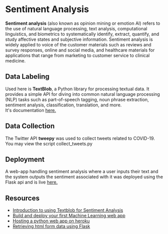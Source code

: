 # **Sentiment Analysis**

**Sentiment analysis** (also known as opinion mining or emotion AI) refers to the use of natural language processing, text analysis, computational linguistics, and biometrics to systematically identify, extract, quantify, and study affective states and subjective information. Sentiment analysis is widely applied to voice of the customer materials such as reviews and survey responses, online and social media, and healthcare materials for applications that range from marketing to customer service to clinical medicine.

## **Data Labeling**
Used here is **TextBlob**, a Python library for processing textual data. It provides a simple API for diving into common natural language processing (NLP) tasks such as part-of-speech tagging, noun phrase extraction, sentiment analysis, classification, translation, and more.  
It's documentation [here.](https://textblob.readthedocs.io/en/dev/index.html)

## **Data Collection**

The Twitter API **tweepy** was used to collect tweets related to COVID-19.  
You may view the script collect_tweets.py

## **Deployment**
A web-app handling sentiment analysis where a user inputs their text and the system outputs the sentiment associated with it was deployed using the Flask api and is live [here.](https://sentlysis.herokuapp.com/)

## **Resources**

- [Introduction to using Textblob for Sentiment Analysis](https://towardsdatascience.com/having-fun-with-textblob-7e9eed783d3f)
- [Build and deploy your first Machine Learning web app](https://towardsdatascience.com/build-and-deploy-your-first-machine-learning-web-app-e020db344a99)
- [Hosting a python web app on heroku](https://dev.to/towernter/hosting-a-python-django-web-application-on-heroku-2i48)
- [Retrieving html form data using Flask](https://www.geeksforgeeks.org/retrieving-html-from-data-using-flask/)
